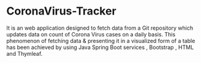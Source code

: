 # CoronaVirus-Tracker
It is an web application designed to fetch data from a Git repository which updates data on count of Corona Virus cases on a daily basis. This phenomenon of fetching data &amp; presenting it in a visualized form of a table has been achieved by using Java Spring Boot services , Bootstrap , HTML and Thymleaf. 
